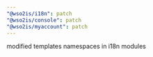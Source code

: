 ```yaml
---
"@wso2is/i18n": patch
"@wso2is/console": patch
"@wso2is/myaccount": patch
---
```


modified templates namespaces in i18n modules
